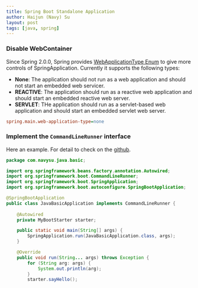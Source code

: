 ```yaml
---
title: Spring Boot Standalone Application
author: Haijun (Navy) Su
layout: post
tags: [java, spring]
---
```


### Disable WebContainer
Since Spring 2.0.0, Spring provides [WebApplicationType Enum](https://docs.spring.io/spring-boot/docs/current/api/org/springframework/boot/WebApplicationType.html) to give more controls of SpringApplication. Currently it supports the following types:
- **None**: The application should not run as a web application and should not start an embedded web servicer.
- **REACTIVE**: The application should run as a reactive web application and should start an embedded reactive web server.
- **SERVLET**: THe application should run as a servlet-based web application and should start an embedded servlet web server.


```ini
spring.main.web-application-type=none
```

### Implement the `CommandLineRunner` interface

Here an example. For detail to check on the [github](https://github.com/haijunsu/GroupStudy/tree/master/haijun/java/JavaBasic).

```java
package com.navysu.java.basic;

import org.springframework.beans.factory.annotation.Autowired;
import org.springframework.boot.CommandLineRunner;
import org.springframework.boot.SpringApplication;
import org.springframework.boot.autoconfigure.SpringBootApplication;

@SpringBootApplication
public class JavaBasicApplication implements CommandLineRunner {
	
	@Autowired
	private MyBootStarter starter;

	public static void main(String[] args) {
		SpringApplication.run(JavaBasicApplication.class, args);
	}

	@Override
	public void run(String... args) throws Exception {
		for (String arg: args) {
			System.out.println(arg);
		}
		starter.sayHello();

```